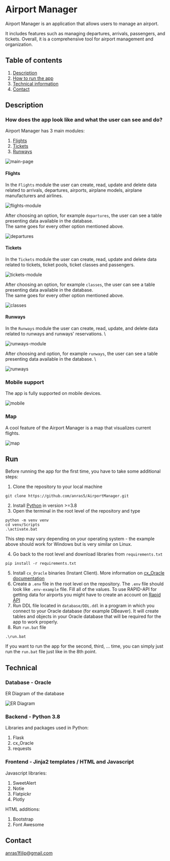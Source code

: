 # Airport Manager

Airport Manager is an application that allows users to manage an airport.

It includes features such as managing departures, arrivals, passengers, and tickets. Overall, it is a comprehensive tool
for airport management and organization.

## Table of contents

1. [Description](#Description)
2. [How to run the app](#Run)
3. [Technical information](#Technical)
4. [Contact](#Contact)

## Description

### How does the app look like and what the user can see and do?

Airport Manager has 3 main modules:

1. [Flights](#Flights)
2. [Tickets](#Tickets)
3. [Runways](#Runways)

![main-page](screenshots/main-page.png)

#### Flights

In the `Flights` module the user can create, read, update and delete data related to arrivals, departures, airports,
airplane models, airplane manufacturers and airlines.

![flights-module](screenshots/flights-module.png)

After choosing an option, for example `departures`, the user can see a table presenting data available in the
database. \
The same goes for every other option mentioned above.

![departures](screenshots/departures.png)

#### Tickets

In the `Tickets` module the user can create, read, update and delete data related to tickets, ticket pools, ticket
classes and passengers.

![tickets-module](screenshots/tickets-module.png)

After choosing an option, for example `classes`, the user can see a table presenting data available in the database. \
The same goes for every other option mentioned above.

![classes](screenshots/classes.png)

#### Runways

In the `Runways` module the user can create, read, update, and delete data related to runways and runways' reservations.
\

![runways-module](screenshots/runways-module.png)

After choosing and option, for example `runways`, the user can see a table presenting data available in the database. \

![runways](screenshots/runways.png)

### Mobile support

The app is fully supported on mobile devices.

![mobile](screenshots/mobile.png)

### Map

A cool feature of the Airport Manager is a map that visualizes current flights.

![map](screenshots/map.png)

## Run

Before running the app for the first time, you have to take some additional steps:

1. Clone the repository to your local machine

```commandline
git clone https://github.com/anras5/AirportManager.git
```

2. Install [Python](https://www.python.org/) in version >=3.8
3. Open the terminal in the root level of the repository and type

```commandline
python -m venv venv
cd venv/Scripts
.\activate.bat
```

This step may vary depending on your operating system - the example above should work for Windows but is very similar on
Linux.

4. Go back to the root level and download libraries from `requirements.txt`

```commandline
pip install -r requirements.txt
```

5. Install `cx_Oracle` binaries (Instant Client). More information
   on [cx_Oracle documentation](https://cx-oracle.readthedocs.io/en/latest/user_guide/installation.html#:~:text=To%20get%20the%20libraries%3A)
6. Create a `.env` file in the root level on the repository. The `.env` file should look like `.env-example` file. Fill
   all of the values. To use RAPID-API for getting data for airports you might have to create an account
   on [Rapid API](https://rapidapi.com/hub)
7. Run DDL file located in `database/DDL.ddl` in a program in which you connect to your Oracle database (for example
   DBeaver). It will create tables and objects in your Oracle database that will be required for the app to work
   properly.
8. Run `run.bat` file

```commandline
.\run.bat
```

If you want to run the app for the second, third, ... time, you can simply just run the `run.bat` file just like in the
8th point.

## Technical

### Database - Oracle

ER Diagram of the database

![ER Diagram](database/diagram_relational.jpg)

### Backend - Python 3.8

Libraries and packages used in Python:

1. Flask
2. cx_Oracle
3. requests

### Frontend - Jinja2 templates / HTML and Javascript

Javascript libraries:

1. SweetAlert
2. Notie
3. Flatpickr
4. Plotly

HTML additions:

1. Bootstrap
2. Font Awesome


## Contact

anras1filip@gmail.com
